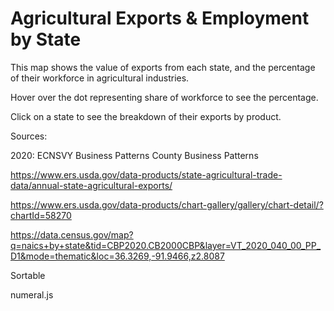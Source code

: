 # Agricultural Exports & Employment by State

This map shows the value of exports from each state, and the percentage of their workforce in agricultural industries. 

Hover over the dot representing share of workforce to see the percentage.

Click on a state to see the breakdown of their exports by product. 


Sources:

2020: ECNSVY Business Patterns County Business Patterns

https://www.ers.usda.gov/data-products/state-agricultural-trade-data/annual-state-agricultural-exports/

https://www.ers.usda.gov/data-products/chart-gallery/gallery/chart-detail/?chartId=58270

https://data.census.gov/map?q=naics+by+state&tid=CBP2020.CB2000CBP&layer=VT_2020_040_00_PP_D1&mode=thematic&loc=36.3269,-91.9466,z2.8087

Sortable 

numeral.js

 
